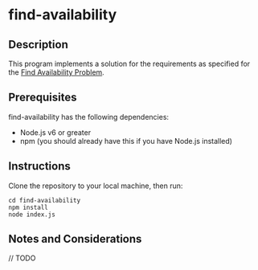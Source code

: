 # find-availability

## Description

This program implements a solution for the requirements as specified for the [Find Availability Problem](https://gist.github.com/thenickcox/2c24f686d99eef57fdfc30359cb7ec23).

## Prerequisites

find-availability has the following dependencies:
- Node.js v6 or greater
- npm (you should already have this if you have Node.js installed)

## Instructions

Clone the repository to your local machine, then run:

```
cd find-availability
npm install
node index.js
```

## Notes and Considerations

// TODO